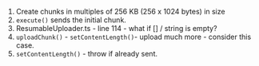 1. Create chunks in multiples of 256 KB (256 x 1024 bytes) in size
1.  `execute()` sends the initial chunk.
1. ResumableUploader.ts - line 114 - what if [] / string is empty?
1. `uploadChunk()` - `setContentLength()`- upload much more - consider this case.
1.  `setContentLength()` - throw if already sent.
